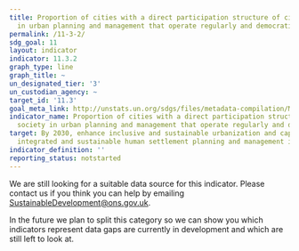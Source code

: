 ```yaml
---
title: Proportion of cities with a direct participation structure of civil society
  in urban planning and management that operate regularly and democratically
permalink: /11-3-2/
sdg_goal: 11
layout: indicator
indicator: 11.3.2
graph_type: line
graph_title: ~
un_designated_tier: '3'
un_custodian_agency: ~
target_id: '11.3'
goal_meta_link: http://unstats.un.org/sdgs/files/metadata-compilation/Metadata-Goal-11.pdf
indicator_name: Proportion of cities with a direct participation structure of civil
  society in urban planning and management that operate regularly and democratically
target: By 2030, enhance inclusive and sustainable urbanization and capacity for participatory,
  integrated and sustainable human settlement planning and management in all countries.
indicator_definition: ''
reporting_status: notstarted
---
```


We are still looking for a suitable data source for this indicator. Please contact us if you think you can help by emailing <a href="mailto:SustainableDevelopment@ons.gov.uk">SustainableDevelopment@ons.gov.uk</a>.

In the future we plan to split this category so we can show you which indicators represent data gaps are currently in development and which are still left to look at.
